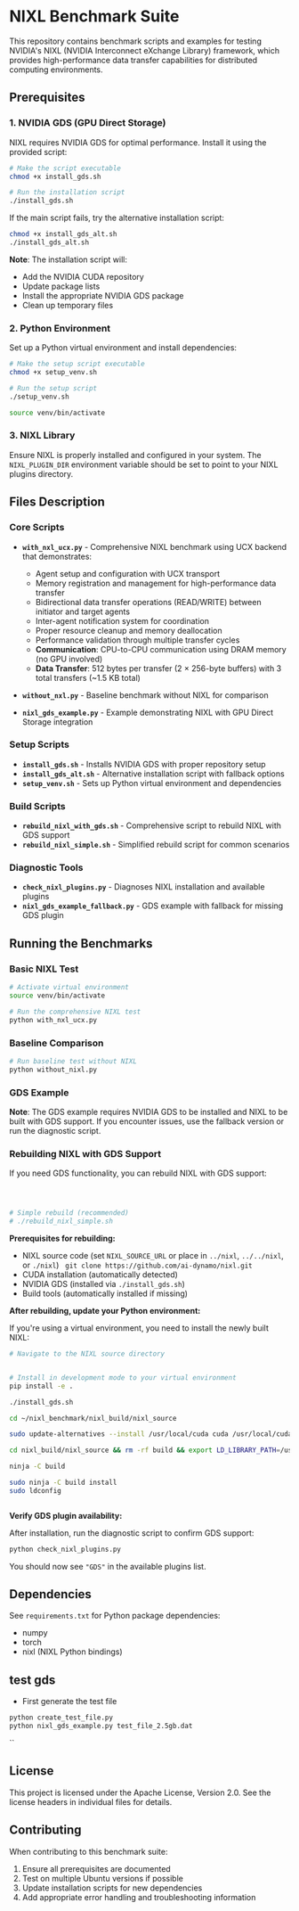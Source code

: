 # NIXL Benchmark Suite

This repository contains benchmark scripts and examples for testing NVIDIA's NIXL (NVIDIA Interconnect eXchange Library) framework, which provides high-performance data transfer capabilities for distributed computing environments.

## Prerequisites

### 1. NVIDIA GDS (GPU Direct Storage)

NIXL requires NVIDIA GDS for optimal performance. Install it using the provided script:

```bash
# Make the script executable
chmod +x install_gds.sh

# Run the installation script
./install_gds.sh
```

If the main script fails, try the alternative installation script:

```bash
chmod +x install_gds_alt.sh
./install_gds_alt.sh
```

**Note**: The installation script will:
- Add the NVIDIA CUDA repository
- Update package lists
- Install the appropriate NVIDIA GDS package
- Clean up temporary files

### 2. Python Environment

Set up a Python virtual environment and install dependencies:

```bash
# Make the setup script executable
chmod +x setup_venv.sh

# Run the setup script
./setup_venv.sh

source venv/bin/activate

```


### 3. NIXL Library

Ensure NIXL is properly installed and configured in your system. The `NIXL_PLUGIN_DIR` environment variable should be set to point to your NIXL plugins directory.

## Files Description

### Core Scripts

- **`with_nxl_ucx.py`** - Comprehensive NIXL benchmark using UCX backend that demonstrates:
  - Agent setup and configuration with UCX transport
  - Memory registration and management for high-performance data transfer
  - Bidirectional data transfer operations (READ/WRITE) between initiator and target agents
  - Inter-agent notification system for coordination
  - Proper resource cleanup and memory deallocation
  - Performance validation through multiple transfer cycles
  - **Communication**: CPU-to-CPU communication using DRAM memory (no GPU involved)
  - **Data Transfer**: 512 bytes per transfer (2 × 256-byte buffers) with 3 total transfers (~1.5 KB total)

- **`without_nxl.py`** - Baseline benchmark without NIXL for comparison

- **`nixl_gds_example.py`** - Example demonstrating NIXL with GPU Direct Storage integration

### Setup Scripts

- **`install_gds.sh`** - Installs NVIDIA GDS with proper repository setup
- **`install_gds_alt.sh`** - Alternative installation script with fallback options
- **`setup_venv.sh`** - Sets up Python virtual environment and dependencies

### Build Scripts

- **`rebuild_nixl_with_gds.sh`** - Comprehensive script to rebuild NIXL with GDS support
- **`rebuild_nixl_simple.sh`** - Simplified rebuild script for common scenarios

### Diagnostic Tools

- **`check_nixl_plugins.py`** - Diagnoses NIXL installation and available plugins
- **`nixl_gds_example_fallback.py`** - GDS example with fallback for missing GDS plugin

## Running the Benchmarks

### Basic NIXL Test

```bash
# Activate virtual environment
source venv/bin/activate

# Run the comprehensive NIXL test
python with_nxl_ucx.py
```

### Baseline Comparison

```bash
# Run baseline test without NIXL
python without_nixl.py
```

### GDS Example



**Note**: The GDS example requires NVIDIA GDS to be installed and NIXL to be built with GDS support. If you encounter issues, use the fallback version or run the diagnostic script.




### Rebuilding NIXL with GDS Support

If you need GDS functionality, you can rebuild NIXL with GDS support:

```bash



# Simple rebuild (recommended)
# ./rebuild_nixl_simple.sh

```

**Prerequisites for rebuilding:**
- NIXL source code (set `NIXL_SOURCE_URL` or place in `../nixl`, `../../nixl`, or `./nixl`)
  ` git clone https://github.com/ai-dynamo/nixl.git`
- CUDA installation (automatically detected)
- NVIDIA GDS (installed via `./install_gds.sh`)
- Build tools (automatically installed if missing)

**After rebuilding, update your Python environment:**

If you're using a virtual environment, you need to install the newly built NIXL:

```bash
# Navigate to the NIXL source directory


# Install in development mode to your virtual environment
pip install -e .

./install_gds.sh

cd ~/nixl_benchmark/nixl_build/nixl_source

sudo update-alternatives --install /usr/local/cuda cuda /usr/local/cuda-12.8 128

cd nixl_build/nixl_source && rm -rf build && export LD_LIBRARY_PATH=/usr/local/cuda-12.8/targets/x86_64-linux/lib:$LD_LIBRARY_PATH && meson setup build --prefix=/usr/local -Dgds_path=/usr/local/cuda-12.8

ninja -C build

sudo ninja -C build install
sudo ldconfig



```

**Verify GDS plugin availability:**

After installation, run the diagnostic script to confirm GDS support:

```bash
python check_nixl_plugins.py
```

You should now see `"GDS"` in the available plugins list.

## Dependencies

See `requirements.txt` for Python package dependencies:
- numpy
- torch
- nixl (NIXL Python bindings)


## test gds 

- First generate the test file 
```bash
python create_test_file.py
python nixl_gds_example.py test_file_2.5gb.dat
```

``


## License

This project is licensed under the Apache License, Version 2.0. See the license headers in individual files for details.

## Contributing

When contributing to this benchmark suite:
1. Ensure all prerequisites are documented
2. Test on multiple Ubuntu versions if possible
3. Update installation scripts for new dependencies
4. Add appropriate error handling and troubleshooting information 

